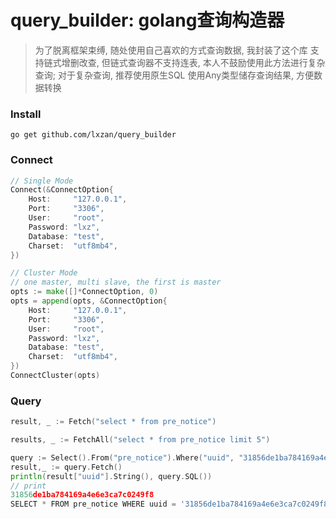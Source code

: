 # query_builder: golang查询构造器

> 为了脱离框架束缚, 随处使用自己喜欢的方式查询数据, 我封装了这个库
> 支持链式增删改查, 但链式查询器不支持连表, 本人不鼓励使用此方法进行复杂查询; 对于复杂查询, 推荐使用原生SQL
> 使用Any类型储存查询结果, 方便数据转换

### Install
```shell
go get github.com/lxzan/query_builder
```

### Connect
```go
// Single Mode
Connect(&ConnectOption{
	Host:     "127.0.0.1",
	Port:     "3306",
	User:     "root",
	Password: "lxz",
	Database: "test",
	Charset:  "utf8mb4",
})

// Cluster Mode
// one master, multi slave, the first is master
opts := make([]*ConnectOption, 0)
opts = append(opts, &ConnectOption{
	Host:     "127.0.0.1",
	Port:     "3306",
	User:     "root",
	Password: "lxz",
	Database: "test",
	Charset:  "utf8mb4",
})
ConnectCluster(opts)
```

### Query
```go
result, _ := Fetch("select * from pre_notice")

results, _ := FetchAll("select * from pre_notice limit 5")

query := Select().From("pre_notice").Where("uuid", "31856de1ba784169a4e6e3ca7c0249f8")
result,_ := query.Fetch()
println(result["uuid"].String(), query.SQL())
// print
31856de1ba784169a4e6e3ca7c0249f8 
SELECT * FROM pre_notice WHERE uuid = '31856de1ba784169a4e6e3ca7c0249f8' LIMIT 1
```
